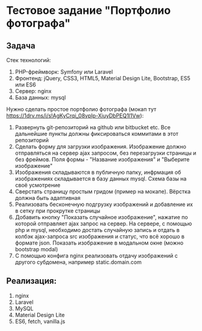 ﻿# Тестовое задание "Портфолио фотографа"

## Задача

Стек технологий:

1. PHP-фреймворк: Symfony или Laravel
2. Фронтенд: jQuery, CSS3, HTML5, Material Design Lite, Bootstrap, ES5 или ES6
3. Сервер: nginx
4. База данных: mysql

Нужно сделать простое портфолио фотографа (мокап тут https://1drv.ms/i/s!AgKyCrqi_08vpIp-XiuyDbPEQ1l1Vw):

1. Развернуть git-репозиторий на github или bitbucket etc. Все дальнейшие пункты должны фиксироваться коммитами в этот репозиторий
2. Сделать форму для загрузки изображения. Изображение должно отправляться на сервер ajax запросом, без перезагрузки страницы и без фреймов. Поля формы - "Название изображения" и "Выберите изображение"
3. Изображения складываются в публичную папку, инфрмация об изображениях складывается в базу данных mysql. Схема базы на своё усмотрение
4. Сверстать страницу простым гридом (пример на мокапе). Вёрстка должна быть адаптивная
5. Реализовать бесконечную подгрузку изображений и добавление их в сетку при прокрутке страницы
6. Добавить кнопку "Показать случайное изображение", нажатие по которой отправляет ajax запрос на сервер. На сервере, с помощью php и mysql, необходимо достать случайную запись и отдать в колбэк ajax-запроса src изображения и статус, что всё хорошо в формате json. Показать изображение в модальном окне (можно bootstrap modal)
7. С помощью конфига nginx реализовать отдачу изображений с другого субдомена, например static.domain.com

## Реализация:

1. nginx
2. Laravel
3. MySQL
4. Material Design Lite
5. ES6, fetch, vanilla.js